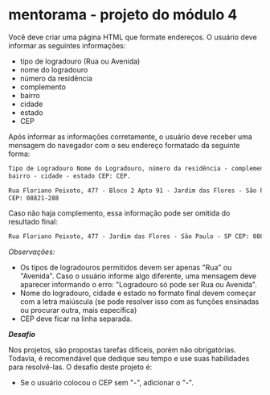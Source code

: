 # mentorama - projeto do módulo 4

Você deve criar uma página HTML que formate endereços. O usuário deve informar as seguintes informações:

- tipo de logradouro (Rua ou Avenida)
- nome do logradouro
- número da residência
- complemento
- bairro
- cidade
- estado
- CEP

Após informar as informações corretamente, o usuário deve receber uma mensagem do navegador com o seu endereço formatado da seguinte forma:

```html
Tipo de Logradouro Nome do Logradouro, número da residência - complemento -
bairro - cidade - estado CEP: CEP.
```

```html
Rua Floriano Peixoto, 477 - Bloco 2 Apto 91 - Jardim das Flores - São Paulo - SP
CEP: 08821-288
```

Caso não haja complemento, essa informação pode ser omitida do resultado final:

```html
Rua Floriano Peixoto, 477 - Jardim das Flores - São Paulo - SP CEP: 08821-288
```

_Observações:_

- Os tipos de logradouros permitidos devem ser apenas "Rua" ou "Avenida". Caso o usuário informe algo diferente, uma mensagem deve aparecer informando o erro: "Logradouro só pode ser Rua ou Avenida".
- Nome do logradouro, cidade e estado no formato final devem começar com a letra maiúscula (se pode resolver isso com as funções ensinadas ou procurar outra, mais específica)
- CEP deve ficar na linha separada.

**_Desafio_**

Nos projetos, são propostas tarefas difíceis, porém não obrigatórias. Todavia, é recomendável que dedique seu tempo e use suas habilidades para resolvê-las. O desafio deste projeto é:

- Se o usuário colocou o CEP sem "-", adicionar o "-".
